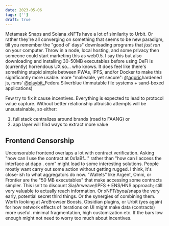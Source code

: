 ```yaml
---
date: 2023-05-06
tags: ['']
draft: true
---
```

Metamask Snaps and Solana xNFTs have a lot of similarity to Urbit. Or rather they're all converging on something that seems to be new paradigm, till you remember the "good ol' days" downloading programs that *just ran* on your computer. Throw in a node, local hosting, and some privacy then someone could start marketing this as web0.5. I say this but also downloading and installing 30-50MB executables before using DeFi is (currently) horrendous UX so... who knows. It does feel like there's something stupid simple between PWAs, IPFS, and/or Docker to make this significantly more usable. more "malleable, yet secure": [@agoric](https://twitter.com/agoric)hardened js, rsms' [@playbit_](https://twitter.com/playbit_)Fedora Silverblue (Immutable file systems + sand-boxed applications)

Few try to fix it cause incentives. Everything is expected to lead to protocol value capture. Without better relationship altruistic attempts will be unsustainable, so either:
1. full stack centralizes around brands (road to FAANG) or 
2. app layer will find ways to extract more value

## Frontend  Censorship
Uncensorable frontend overlaps a lot with contract verification. Asking "how can I use the contract at 0x1aBf..." rather than "how can I access the interface at dapp . com" might lead to some interesting solutions. People mostly want carry out some action without getting rugged. I think, it's close-ish to what aggregators do now. "Wallets" like Argent, Omni, or Frontier are the "50 MB executables" that make accessing some contracts simpler. This isn't to discount Sia/Arweave/IPFS + ENS/HNS approach; still very valuable to actually reach information. Or xNFT/byoa/snaps the very early, potential secret third things. Or the synergies of combining them. Worth looking at ArcBrowser Boosts, Obsidian plugins, or Urbit (yes again) for how network effects of iterations on UI might make data (contracts) more useful. minimal fragmentation, high customization etc. If the bars low enough might not need to worry too much about incentives.